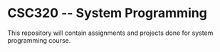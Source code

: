 # CSC320 -- System Programming
This repository will contain assignments and projects done for system programming course.
